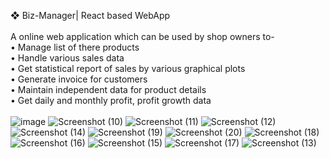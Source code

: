 ❖ Biz-Manager| React based WebApp <br /><br />
A online web application which can be used by shop owners to- <br />
•	Manage list of there products <br />
•	Handle various sales data <br />
•	Get statistical report of sales by various graphical plots <br />
•	Generate invoice for customers <br />
•	Maintain independent data for product details <br />
•	Get daily and monthly profit, profit growth data <br /><br />
![image](https://user-images.githubusercontent.com/76525003/195363002-f5bd2386-0259-46b3-930e-edfa6bb657df.png)
![Screenshot (10)](https://user-images.githubusercontent.com/76525003/197214567-8de257fd-d176-4d22-86f6-48d4cf384007.png)
![Screenshot (11)](https://user-images.githubusercontent.com/76525003/197214600-98ebe5da-2caf-4876-9012-61fd4f185454.png)
![Screenshot (12)](https://user-images.githubusercontent.com/76525003/197214607-43cee891-0883-4b93-83aa-5ba0ee84ef8c.png)
![Screenshot (14)](https://user-images.githubusercontent.com/76525003/197214920-57268be0-492b-46e2-8bac-3d7643560a6b.png)
![Screenshot (19)](https://user-images.githubusercontent.com/76525003/197214673-cb3378b7-fff2-4a6b-81cf-3f8f29c61350.png)
![Screenshot (20)](https://user-images.githubusercontent.com/76525003/197214674-42f5beac-f608-4217-b10e-9825a56f81d5.png)
![Screenshot (18)](https://user-images.githubusercontent.com/76525003/197214659-ed370490-7edb-472f-b1d4-ec29829bd6a2.png)
![Screenshot (16)](https://user-images.githubusercontent.com/76525003/197214636-0b2cad64-86ec-4e71-b997-846dfb6ba33d.png)
![Screenshot (15)](https://user-images.githubusercontent.com/76525003/197214985-ce6a36c1-3f36-4a9d-b4c9-2983c571645d.png)
![Screenshot (17)](https://user-images.githubusercontent.com/76525003/197215121-772e9b61-d138-4581-b545-7c76f9c358af.png)
![Screenshot (13)](https://user-images.githubusercontent.com/76525003/197215353-cc229edb-c6e0-4f60-be80-29f04862b2d8.png)


